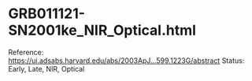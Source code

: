 # GRB011121-SN2001ke_NIR_Optical.html

Reference: https://ui.adsabs.harvard.edu/abs/2003ApJ...599.1223G/abstract
Status: Early, Late, NIR, Optical